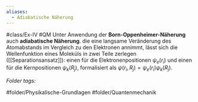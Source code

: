 ```yaml
---
aliases:
  - Adiabatische Näherung
---
```


#class/Ex-IV #QM 
Unter Anwendung der **Born-Oppenheimer-Näherung** auch **adiabatische Näherung**. die eine langsame Veränderung des Atomabstands im Vergleich zu den Elektronen annimmt, lässt sich die Wellenfunktion eines Moleküls in zwei Teile zerlegen ([[Separationsansatz]]): einen für die Elektronenpositionen $\psi_e(r_i)$ und einen für die Kernpositionen $\psi_k(R_j)$, formalisiert als $\psi(r_i, R_j) = \psi_e(r_i) \psi_k(R_j)$.


 *Folder tags:*

#folder/Physikalische-Grundlagen #folder/Quantenmechanik
